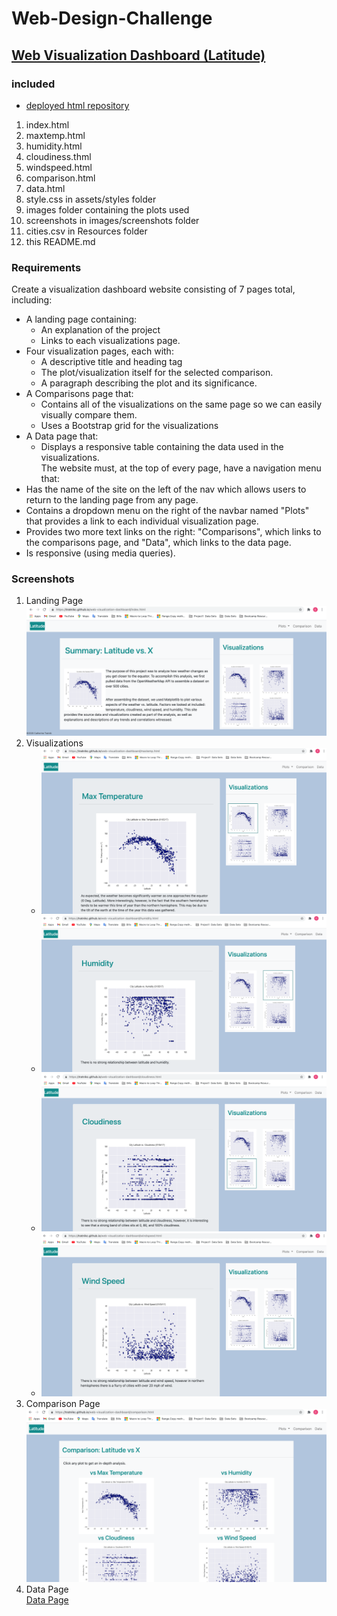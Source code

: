 # Web-Design-Challenge
 
 ## [Web Visualization Dashboard (Latitude)](https://tratnikc.github.io/web-visualization-dashboard/)

 ### included
 * [deployed html repository](https://github.com/tratnikc/web-visualization-dashboard)

1. index.html
2. maxtemp.html
3. humidity.html
4. cloudiness.thml
5. windspeed.html
6. comparison.html
7. data.html
8. style.css in assets/styles folder
9. images folder containing the plots used
10. screenshots in images/screenshots folder
11. cities.csv in Resources folder
12. this README.md

 ### Requirements
Create a visualization dashboard website consisting of 7 pages total, including:
* A landing page containing:
  * An explanation of the project
  * Links to each visualizations page.
* Four visualization pages, each with:
  * A descriptive title and heading tag
  * The plot/visualization itself for the selected comparison.
  * A paragraph describing the plot and its significance.
* A Comparisons page that:
  * Contains all of the visualizations on the same page so we can easily visually compare them.
  * Uses a Bootstrap grid for the visualizations
* A Data page that:
  * Displays a responsive table containing the data used in the visualizations.  
The website must, at the top of every page, have a navigation menu that:
 * Has the name of the site on the left of the nav which allows users to return to the landing page from any page.
 * Contains a dropdown menu on the right of the navbar named "Plots" that provides a link to each individual visualization page.
 * Provides two more text links on the right: "Comparisons", which links to the comparisons page, and "Data", which links to the data page.
 * Is responsive (using media queries).

### Screenshots
1. Landing Page  
![Landing Page | 300x400](https://github.com/tratnikc/Web-Design-Challenge/blob/main/images/screenshots/landing-page.png)
2. Visualizations  
   * ![vs Max Temperature | 300x400](https://github.com/tratnikc/Web-Design-Challenge/blob/main/images/screenshots/viz-maxtemp.png)
   * ![vs Humidity | 300x400](https://github.com/tratnikc/Web-Design-Challenge/blob/main/images/screenshots/viz-humidity.png)
   * ![vs Cloudiness | 300x400](https://github.com/tratnikc/Web-Design-Challenge/blob/main/images/screenshots/viz-cloudiness.png)
   * ![vs Wind Speed | 300x400](https://github.com/tratnikc/Web-Design-Challenge/blob/main/images/screenshots/viz-windspeed.png)
3. Comparison Page  
![Comparison Page | 300x400](https://github.com/tratnikc/Web-Design-Challenge/blob/main/images/screenshots/comparison-page.png)
4. Data Page  
[Data Page](https://github.com/tratnikc/Web-Design-Challenge/blob/main/images/screenshots/data-page.png)


 
